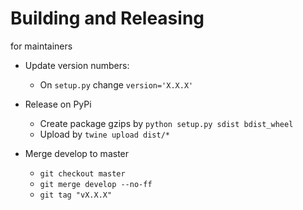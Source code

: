 # Building and Releasing 
for maintainers

* Update version numbers:
  * On `setup.py` change `version='X.X.X'`

* Release on PyPi 
  * Create package gzips by `python setup.py sdist bdist_wheel`
  * Upload by `twine upload dist/*`

* Merge develop to master
  * `git checkout master`
  * `git merge develop --no-ff` 
  * `git tag "vX.X.X"`
  
